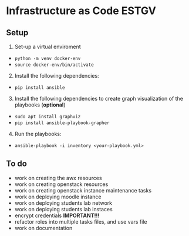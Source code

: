 # Infrastructure as Code ESTGV

## Setup

1. Set-up a virtual enviroment
- `python -m venv docker-env`
- `source docker-env/bin/activate`

2. Install the following dependencies:
- `pip install ansible`

3. Install the following dependencies to create graph visualization of the playbooks (**optional**)
- `sudo apt install graphviz`
- `pip install ansible-playbook-grapher`

4. Run the playbooks:
- `ansible-playbook -i inventory <your-playbook.yml>`

## To do
  - work on creating the awx resources
  - work on creating openstack resources
  - work on creating openstack instance maintenance tasks
  - work on deploying moodle instance
  - work on deploying students lab network
  - work on deploying students lab instaces
  - encrypt credentials **IMPORTANT!!!**
  - refactor roles into multiple tasks files, and use vars file
  - work on documentation